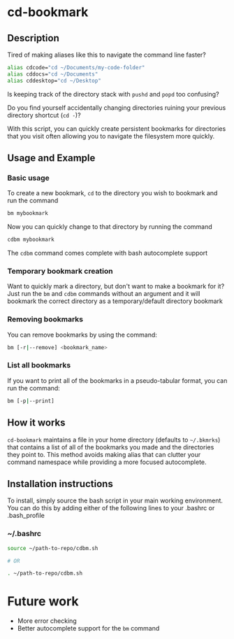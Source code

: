 # cd-bookmark
## Description

Tired of making aliases like this to navigate the command line faster?
```bash
alias cdcode="cd ~/Documents/my-code-folder"
alias cddocs="cd ~/Documents"
alias cddesktop="cd ~/Desktop"
```

Is keeping track of the directory stack with `pushd` and `popd` too confusing?

Do you find yourself accidentally changing directories ruining your previous directory shortcut (`cd -`)?

With this script, you can quickly create persistent bookmarks for directories that you visit often allowing you to navigate the filesystem more quickly.

## Usage and Example
### Basic usage
To create a new bookmark, `cd` to the directory you wish to bookmark and run the command 
```bash
bm mybookmark
```
Now you can quickly change to that directory by running the command
```bash
cdbm mybookmark
```

The `cdbm` command comes complete with bash autocomplete support

### Temporary bookmark creation
Want to quickly mark a directory, but don't want to make a bookmark for it? Just run the `bm` and `cdbm` commands without an argument and it will bookmark the correct directory as a temporary/default directory bookmark

### Removing bookmarks
You can remove bookmarks by using the command:
```bash
bm [-r|--remove] <bookmark_name>
```

### List all bookmarks
If you want to print all of the bookmarks in a pseudo-tabular format, you can run the command:

```bash
bm [-p|--print]
```

## How it works
`cd-bookmark` maintains a file in your home directory (defaults to `~/.bkmrks`) that contains a list of all of the bookmarks you made and the directories they point to. This method avoids making alias that can clutter your command namespace while providing a more focused autocomplete.

## Installation instructions
To install, simply source the bash script in your main working environment. You can do this by adding either of the following lines to your .bashrc or .bash_profile


### ~/.bashrc
```bash
source ~/path-to-repo/cdbm.sh

# OR

. ~/path-to-repo/cdbm.sh
```


# Future work
- More error checking
- Better autocomplete support for the `bm` command

